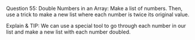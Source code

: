 Question 55: Double Numbers in an Array: Make a list of numbers. Then, use a trick to make a new list where each number is twice its original value.

Explain & TIP: We can use a special tool to go through each number in our list and make a new list with each number doubled.
